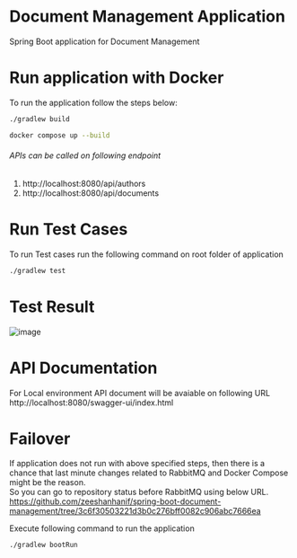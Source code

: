 # Document Management Application

Spring Boot application for Document Management

# Run application with Docker
To run the application follow the steps below:  
~~~sh 
./gradlew build
~~~
~~~sh 
docker compose up --build
~~~

###### APIs can be called on following endpoint
1. http://localhost:8080/api/authors  
2. http://localhost:8080/api/documents  

# Run Test Cases
To run Test cases run the following command on root folder of application  
~~~sh
./gradlew test
~~~

# Test Result
![image](https://github.com/user-attachments/assets/69eef763-84e2-4bed-a912-e2ba707a4c48)

# API Documentation
For Local environment API document will be avaiable on following URL  
http://localhost:8080/swagger-ui/index.html



# Failover
If application does not run with above specified steps, then there is a chance that last minute changes related to RabbitMQ and Docker Compose might be the reason.  
So you can go to repository status before RabbitMQ using below URL.  
https://github.com/zeeshanhanif/spring-boot-document-management/tree/3c6f30503221d3b0c276bff0082c906abc7666ea  

Execute following command to run the application  
~~~sh
./gradlew bootRun 
~~~
